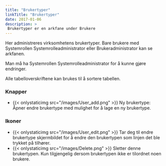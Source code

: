 ```yaml
---
title: "Brukertyper"
linkTitle: "Brukertyper"
date: 2017-01-06
description: >
 Brukertyper er en arkfane under Brukere
---
```

Her administreres virksomhetens brukertyper. Bare brukere med Systemrollen Systemrolleadministrator eller Brukeradministrator kan se arkfanen.

Man må ha Systemrollen Systemrolleadministrator for å kunne gjøre endringer.

Alle tabelloverskriftene kan brukes til å sortere tabellen.

### Knapper

- {{< onlystaticimg src="/images/User_add.png" >}} Ny brukertype: Åpner endre brukertype med mulighet for å lage en ny brukertype.

### Ikoner

- {{< onlystaticimg src="/images/User_edit.png" >}} Tar deg til endre brukertype skjermbildet for å endre den brukertypen som linjen det ble trykket på tilhører.
- {{< onlystaticimg src="/images/Delete.png" >}} Sletter denne brukertypen. Kun tilgjengelig dersom brukertypen ikke er tilordnet noen brukere.
